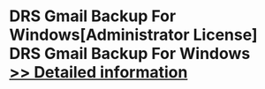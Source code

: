 # DRS Gmail Backup For Windows[Administrator License]<br />DRS Gmail Backup For Windows<br />[>> Detailed information](https://secure.shareit.com/shareit/product.html?productid=301004184&affiliateid=200057808)